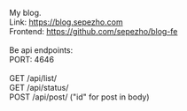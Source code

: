My blog.<br />
Link: https://blog.sepezho.com<br />
Frontend: https://github.com/sepezho/blog-fe<br />
<br />
Be api endpoints:<br />
PORT: 4646 <br />
<br />
GET /api/list/ <br />
GET /api/status/ <br />
POST /api/post/ ("id" for post in body) <br />
